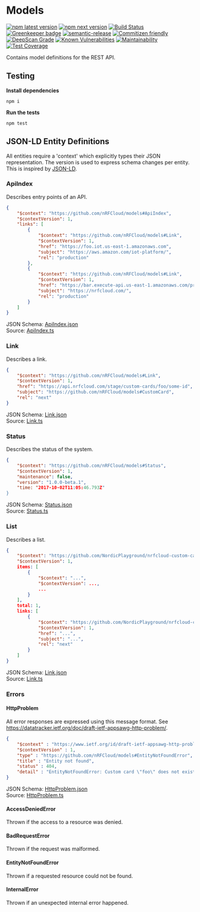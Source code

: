 # Models

[![npm latest version](https://img.shields.io/npm/v/@nrfcloud/models/latest.svg)](https://www.npmjs.com/package/@nrfcloud/models)
[![npm next version](https://img.shields.io/npm/v/@nrfcloud/models/next.svg)](https://www.npmjs.com/package/@nrfcloud/models)
[![Build Status](https://travis-ci.org/nRFCloud/models.svg?branch=master)](https://travis-ci.org/nRFCloud/models)
[![Greenkeeper badge](https://badges.greenkeeper.io/nRFCloud/models.svg)](https://greenkeeper.io/)
[![semantic-release](https://img.shields.io/badge/%20%20%F0%9F%93%A6%F0%9F%9A%80-semantic--release-e10079.svg)](https://github.com/semantic-release/semantic-release)
[![Commitizen friendly](https://img.shields.io/badge/commitizen-friendly-brightgreen.svg)](http://commitizen.github.io/cz-cli/)
[![DeepScan Grade](https://deepscan.io/api/projects/834/branches/1773/badge/grade.svg)](https://deepscan.io/dashboard/#view=project&pid=834&bid=1773)
[![Known Vulnerabilities](https://snyk.io/test/github/nrfcloud/models/badge.svg)](https://snyk.io/test/github/nrfcloud/models)
[![Maintainability](https://api.codeclimate.com/v1/badges/77460b33109bf68022e7/maintainability)](https://codeclimate.com/github/nRFCloud/models/maintainability)
[![Test Coverage](https://api.codeclimate.com/v1/badges/77460b33109bf68022e7/test_coverage)](https://codeclimate.com/github/nRFCloud/models/test_coverage)

Contains model definitions for the REST API.

## Testing

**Install dependencies**

    npm i

**Run the tests**

    npm test
    
## JSON-LD Entity Definitions

All entities require a 'context' which explicitly types their JSON 
representation. The version is used to express schema changes per entity.
This is inspired by [JSON-LD](https://json-ld.org/primer/latest/).

### ApiIndex

Describes entry points of an API.

```json
{
    "$context": "https://github.com/nRFCloud/models#ApiIndex",
    "$contextVersion": 1,
    "links": [
        {
            "$context": "https://github.com/nRFCloud/models#Link",
            "$contextVersion": 1,
            "href": "https://foo.iot.us-east-1.amazonaws.com",
            "subject": "https://aws.amazon.com/iot-platform/",
            "rel": "production" 
        },
        {
            "$context": "https://github.com/nRFCloud/models#Link",
            "$contextVersion": 1,
            "href": "https://bar.execute-api.us-east-1.amazonaws.com/prod",
            "subject": "https://nrfcloud.com/",
            "rel": "production" 
        }
    ]
}
```

JSON Schema: [ApiIndex.json](./src/model/schema/ApiIndex.json)  
Source: [ApiIndex.ts](./src/model/Link.ts)

### Link

Describes a link.

```json
{
    "$context": "https://github.com/nRFCloud/models#Link",
    "$contextVersion": 1,
    "href": "https://api.nrfcloud.com/stage/custom-cards/foo/some-id",
    "subject": "https://github.com/nRFCloud/models#CustomCard",
    "rel": "next" 
}
```

JSON Schema: [Link.json](./src/model/schema/Link.json)  
Source: [Link.ts](./src/model/Link.ts)

### Status

Describes the status of the system.

```json
{
    "$context": "https://github.com/nRFCloud/models#Status",
    "$contextVersion": 1,
    "maintenance": false,
    "version": "1.0.0-beta.1",
    "time: "2017-10-02T11:05:46.793Z"
}
```

JSON Schema: [Status.json](./src/model/schema/Status.json)  
Source: [Status.ts](./src/model/Status.ts)

### List

Describes a list.

```json
{
    "$context": "https://github.com/NordicPlayground/nrfcloud-custom-cards-client#List",
    "$contextVersion": 1,
    items: [
        {
            "$context": "...",
            "$contextVersion": ...,
            ...
        }
    ],
    total: 1,
    links: [
        {
            "$context": "https://github.com/NordicPlayground/nrfcloud-custom-cards-client#Link",
            "$contextVersion": 1,
            "href": "...",
            "subject": "...",
            "rel": "next" 
        }
    ]
}
```

JSON Schema: [Link.json](./src/List.json)  
Source: [Link.ts](./src/List.ts)

### Errors

#### HttpProblem

All error responses are expressed using this message format. See <https://datatracker.ietf.org/doc/draft-ietf-appsawg-http-problem/>.

```json
{
	"$context" : "https://www.ietf.org/id/draft-ietf-appsawg-http-problem-01.txt",
	"$contextVersion" : 1,
	"type" : "https://github.com/nRFCloud/models#EntityNotFoundError",
	"title" : "Entity not found",
	"status" : 404,
	"detail" : "EntityNotFoundError: Custom card \"foo\" does not exist!"
}
```

JSON Schema: [HttpProblem.json](./src/HttpProblem.json)  
Source: [HttpProblem.ts](./src/HttpProblem.ts)

#### AccessDeniedError

Thrown if the access to a resource was denied.

#### BadRequestError

Thrown if the request was malformed.

#### EntityNotFoundError

Thrown if a requested resource could not be found.

#### InternalError

Thrown if an unexpected internal error happened.
